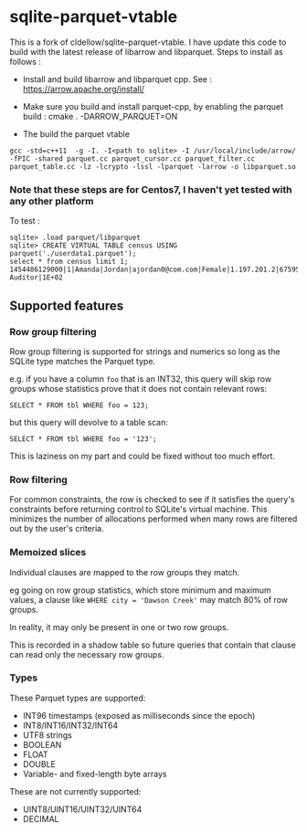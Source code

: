 # sqlite-parquet-vtable

This is a fork of  cldellow/sqlite-parquet-vtable. I have update this code to
build with the latest release of libarrow and libparquet. Steps to install as
follows :

- Install and build libarrow and libparquet cpp. See : https://arrow.apache.org/install/

- Make sure you build and install parquet-cpp, by enabling the parquet build
: cmake . -DARROW_PARQUET=ON

- The build the parquet vtable

```
gcc -std=c++11  -g -I. -I<path to sqlite> -I /usr/local/include/arrow/  -fPIC -shared parquet.cc parquet_cursor.cc parquet_filter.cc parquet_table.cc -lz -lcrypto -lssl -lparquet -larrow -o libparquet.so
```

### Note that these steps are for Centos7, I haven't yet tested with any other platform

To test :

```
sqlite> .load parquet/libparquet
sqlite> CREATE VIRTUAL TABLE census USING parquet('./userdata1.parquet');
select * from census limit 1;
1454486129000|1|Amanda|Jordan|ajordan0@com.com|Female|1.197.201.2|6759521864920116|Indonesia|3/8/1971|49756.53|Internal Auditor|1E+02
```


## Supported features

### Row group filtering

Row group filtering is supported for strings and numerics so long as the SQLite
type matches the Parquet type.

e.g. if you have a column `foo` that is an INT32, this query will skip row groups whose
statistics prove that it does not contain relevant rows:

```
SELECT * FROM tbl WHERE foo = 123;
```

but this query will devolve to a table scan:

```
SELECT * FROM tbl WHERE foo = '123';
```

This is laziness on my part and could be fixed without too much effort.

### Row filtering

For common constraints, the row is checked to see if it satisfies the query's
constraints before returning control to SQLite's virtual machine. This minimizes
the number of allocations performed when many rows are filtered out by
the user's criteria.

### Memoized slices

Individual clauses are mapped to the row groups they match.

eg going on row group statistics, which store minimum and maximum values, a clause
like `WHERE city = 'Dawson Creek'` may match 80% of row groups.

In reality, it may only be present in one or two row groups.

This is recorded in a shadow table so future queries that contain that clause
can read only the necessary row groups.

### Types

These Parquet types are supported:

* INT96 timestamps (exposed as milliseconds since the epoch)
* INT8/INT16/INT32/INT64
* UTF8 strings
* BOOLEAN
* FLOAT
* DOUBLE
* Variable- and fixed-length byte arrays

These are not currently supported:

* UINT8/UINT16/UINT32/UINT64
* DECIMAL
